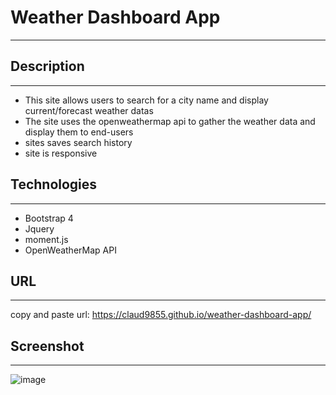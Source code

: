 # Weather Dashboard App
-----------------------

## Description
---------------
- This site allows users to search for a city name and display current/forecast weather datas
- The site uses the openweathermap api to gather the weather data and display them to end-users
- sites saves search history
- site is responsive

## Technologies
----------------
- Bootstrap 4
- Jquery
- moment.js
- OpenWeatherMap API

 ## URL
 -------
 copy and paste url: https://claud9855.github.io/weather-dashboard-app/

 ## Screenshot
 --------------
 ![image](https://user-images.githubusercontent.com/37052240/185541102-0d1a67c7-bb59-45a9-8fe9-923d50eb7c0e.png)
